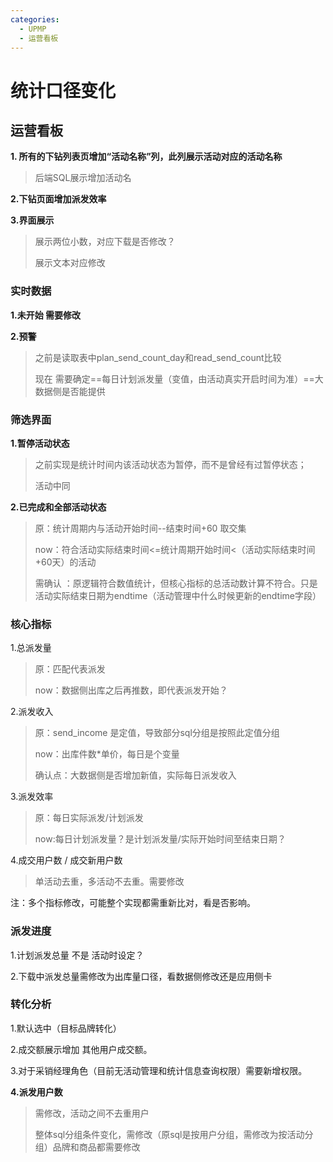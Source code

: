 ```yaml
---
categories:
  - UPMP
  - 运营看板
---
```

# 统计口径变化

## 运营看板

**1.  所有的下钻列表页增加“活动名称”列，此列展示活动对应的活动名称**

> 后端SQL展示增加活动名

**2.下钻页面增加派发效率**

**3.界面展示**

> 展示两位小数，对应下载是否修改？
>
> 展示文本对应修改

### 实时数据

**1.未开始 需要修改**

**2.预警**

> 之前是读取表中plan_send_count_day和read_send_count比较
>
> 现在 需要确定==每日计划派发量（变值，由活动真实开启时间为准）==大数据侧是否能提供

### 筛选界面

**1.暂停活动状态**

> 之前实现是统计时间内该活动状态为暂停，而不是曾经有过暂停状态；
>
> 活动中同

**2.已完成和全部活动状态**

> 原：统计周期内与活动开始时间--结束时间+60 取交集
>
> now：符合活动实际结束时间<=统计周期开始时间<（活动实际结束时间+60天）的活动
>
> 需确认 ：原逻辑符合数值统计，但核心指标的总活动数计算不符合。只是活动实际结束日期为endtime（活动管理中什么时候更新的endtime字段）

### 核心指标

1.总派发量

> 原：匹配代表派发
>
> now：数据侧出库之后再推数，即代表派发开始？

2.派发收入

> 原：send_income 是定值，导致部分sql分组是按照此定值分组
>
> now：出库件数*单价，每日是个变量
>
> 确认点：大数据侧是否增加新值，实际每日派发收入

3.派发效率

> 原：每日实际派发/计划派发
>
> now:每日计划派发量？是计划派发量/实际开始时间至结束日期？

4.成交用户数 / 成交新用户数

> 单活动去重，多活动不去重。需要修改

注：多个指标修改，可能整个实现都需重新比对，看是否影响。

### 派发进度

1.计划派发总量  不是 活动时设定？

2.下载中派发总量需修改为出库量口径，看数据侧修改还是应用侧卡

### 转化分析

1.默认选中（目标品牌转化）

2.成交额展示增加 其他用户成交额。

3.对于采销经理角色（目前无活动管理和统计信息查询权限）需要新增权限。

**4.派发用户数**

> 需修改，活动之间不去重用户
>
> 整体sql分组条件变化，需修改（原sql是按用户分组，需修改为按活动分组）品牌和商品都需要修改


